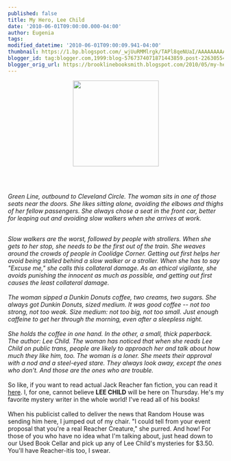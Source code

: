 ```yaml
---
published: false
title: My Hero, Lee Child
date: '2010-06-01T09:00:00.000-04:00'
author: Eugenia
tags: 
modified_datetime: '2010-06-01T09:00:09.941-04:00'
thumbnail: https://1.bp.blogspot.com/_wjUuRMMlrgk/TAPl8qeNUaI/AAAAAAAAAPI/0BKWS4enRY4/s72-c/nothing_to_lose_lee_childs_jack_reacher_tshirt-p235936768369670771chsq_400.jpg
blogger_id: tag:blogger.com,1999:blog-5767374071871443859.post-2263055423530289528
blogger_orig_url: https://brooklinebooksmith.blogspot.com/2010/05/my-hero-lee-child.html
---
```


<a onblur="try {parent.deselectBloggerImageGracefully();} catch(e) {}" href="https://1.bp.blogspot.com/_wjUuRMMlrgk/TAPl8qeNUaI/AAAAAAAAAPI/0BKWS4enRY4/s1600/nothing_to_lose_lee_childs_jack_reacher_tshirt-p235936768369670771chsq_400.jpg"><img style="display:block; margin:0px auto 10px; text-align:center;cursor:pointer; cursor:hand;width: 200px; height: 200px;" src="https://1.bp.blogspot.com/_wjUuRMMlrgk/TAPl8qeNUaI/AAAAAAAAAPI/0BKWS4enRY4/s200/nothing_to_lose_lee_childs_jack_reacher_tshirt-p235936768369670771chsq_400.jpg" border="0" alt="" id="BLOGGER_PHOTO_ID_5477474402168557986" /></a><br /><br /><br /><i>Green Line, outbound to Cleveland Circle. The woman sits in one of those seats near the doors. She likes sitting alone, avoiding the elbows and thighs of her fellow passengers. She always chose a seat in the front car, better for leaping out and avoiding slow walkers when she arrives at work.</i><div><i><br /></i></div><div><i>Slow walkers are the worst, followed by people with strollers. When she gets to her stop, she needs to be the first out of the train. She weaves around the crowds of people in Coolidge Corner. Getting out first helps her avoid being stalled behind a slow walker or a stroller. When she has to say "Excuse me," she calls this collateral damage. As an ethical vigilante, she avoids punishing the innocent as much as possible, and getting out first causes the least collateral damage.<br /><br />The woman sipped a Dunkin Donuts coffee, two creams, two sugars. She always got Dunkin Donuts, sized medium. It was good coffee -- not too strong, not too weak. Size medium: not too big, not too small. Just enough caffeine to get her through the morning, even after a sleepless night.<br /><br />She holds the coffee in one hand. In the other, a small, thick paperback. The author: Lee Child. The woman has noticed that when she reads Lee Child on public trans, people are likely to approach her and talk about how much they like him, too. The woman is a loner. She meets their approval with a nod and a steel-eyed stare. They always look away, except the ones who don't. And those are the ones who are trouble.</i><br /></div><div><br /></div><div>So like, if you want to read actual Jack Reacher fan fiction, you can read it <a href="https://www.fanfiction.net/s/5597271/1/The_Reacher_Chronicles">here</a>. I, for one, cannot believe <b>LEE CHILD</b> will be here on Thursday. He's my favorite mystery writer in the whole world! I've read all of his books! </div><div><br />When his publicist called to deliver the news that Random House was sending him here, I jumped out of my chair. "I could tell from your event proposal that you're a real Reacher Creature," she purred. And how! For those of you who have no idea what I'm talking about, just head down to our Used Book Cellar and pick up any of Lee Child's mysteries for $3.50. You'll have Reacher-itis too, I swear. </div><div><br /></div>